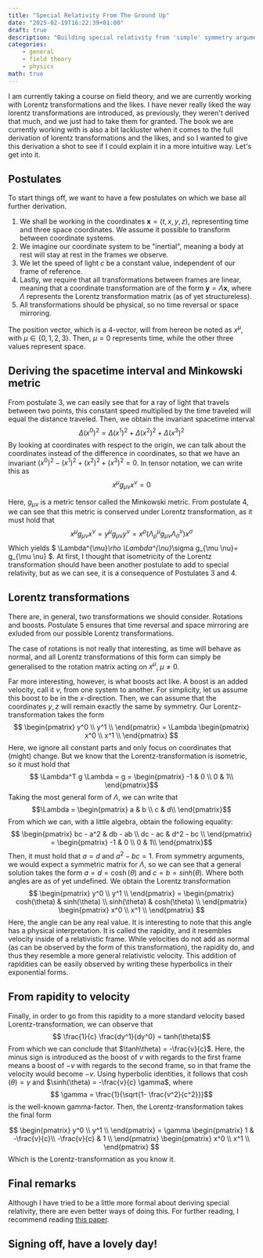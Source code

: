 ```yaml
---
title: "Special Relativity From The Ground Up"
date: "2025-02-19T16:22:39+01:00"
draft: true
description: "Building special relativity from 'simple' symmetry arguments"
categories: 
    - general
    - field theory
    - physics
math: true
---
```


I am currently taking a course on field theory, and we are currently working with Lorentz transformations and the likes. I have never really liked the way lorentz transformations are introduced, as previously, they weren't derived that much, and we just had to take them for granted. The book we are currently working with is also a bit lackluster when it comes to the full derivation of lorentz transformations and the likes, and so I wanted to give this derivation a shot to see if I could explain it in a more intuitive way. Let's get into it. 

## Postulates 
To start things off, we want to have a few postulates on which we base all further derivation. 
1. We shall be working in the coordinates  $\mathbf{x} = (t,x,y,z)$, representing time and three space coordinates. We assume it possible to transform between coordinate systems. 
2. We imagine our coordinate system to be "inertial", meaning a body at rest will stay at rest in the frames we observe. 
3. We let the speed of light $c$ be a constant value, independent of our frame of reference. 
4. Lastly, we require that all transformations between frames are linear, meaning that a coordinate transformation are of the form $\mathbf{y} = \Lambda \mathbf{x}$, where $\Lambda$ represents the Lorentz transformation matrix (as of yet structureless). 
5. All transformations should be physical, so no time reversal or space mirroring. 

The position vector, which is a 4-vector, will from hereon be noted as $x^{\mu}$, with $\mu \in \{0,1,2,3\}$. Then, $\mu = 0$ represents time, while the other three values represent space.  

## Deriving the spacetime interval and Minkowski metric
From postulate 3, we can easily see that for a ray of light that travels between two points, this constant speed multiplied by the time traveled will equal the distance traveled. Then, we obtain the invariant spacetime interval $$ \Delta (x^0)^2 = \Delta (x^1)^2 + \Delta (x^2)^2 + \Delta (x^3)^2 $$
By looking at coordinates with respect to the origin, we can talk about the coordinates instead of the difference in coordinates, so that we have an invariant $(x^0)^2 - (x^1)^2 + (x^2)^2 + (x^3)^2 = 0$. In tensor notation, we can write this as $$x^\mu g_{\mu \nu} x^\nu = 0$$

Here, $g_{\mu \nu}$ is a metric tensor called the Minkowski metric. From postulate 4, we can see that this metric is conserved under Lorentz transformation, as it must hold that 
$$x^\mu g_{\mu \nu} x^\nu = y^\mu g_{\mu \nu} y^\nu =  x^\rho  (\Lambda^{\mu}_\rho g_{\mu \nu}\Lambda^{\nu}_\sigma)  x^\sigma $$ 
Which yields $ \Lambda^{\mu}_\rho \Lambda^{\nu}_\sigma  g_{\mu \nu}= g_{\mu \nu} $. At first, I thought that isometricity of the Lorentz transformation should have been another postulate to add to special relativity, but as we can see, it is a consequence of Postulates 3 and 4. 

## Lorentz transformations
There are, in general, two transformations we should consider. Rotations and boosts. Postulate 5 ensures that time reversal and space mirroring are exluded from our possible Lorentz transformations. 

The case of rotations is not really that interesting, as time will behave as normal, and all Lorentz transformations of this form can simply be generalised to the rotation matrix acting on $x^\mu$, $\mu \neq 0$. 

Far more interesting, however, is what boosts act like. A boost is an added velocity, call it $v$, from one system to another. For simplicity, let us assume this boost to be in the $x$-direction. Then, we can assume that the coordinates $y,z$ will remain exactly the same by symmetry. Our Lorentz-transformation takes the form 
$$ \begin{pmatrix}
           y^0 \\
           y^1 \\
         \end{pmatrix} =
         \Lambda 
         \begin{pmatrix}
           x^0 \\
           x^1 \\
         \end{pmatrix}
$$ 
Here, we ignore all constant parts and only focus on coordinates that (might) change. But we know that the Lorentz-transformation is isometric, so it must hold that 
$$ \Lambda^T g \Lambda = g = \begin{pmatrix}
           -1 & 0 
        \\
           0 & 1\\
         \end{pmatrix}$$
Taking the most general form of $\Lambda$, we can write that $$\Lambda = \begin{pmatrix}
           a & b 
        \\
           c & d\\
         \end{pmatrix}$$
From which we can, with a little algebra, obtain the following equality: 
$$ 
\begin{pmatrix}
        bc - a^2 & db - ab \\
        dc - ac & d^2 - bc \\
\end{pmatrix} =
\begin{pmatrix}
           -1 & 0 
        \\
           0 & 1\\
\end{pmatrix}$$
Then, it must hold that $a = d$ and $a^2 - bc = 1$. From symmetry arguments, we would expect a symmetric matrix for $\Lambda$, so we can see that a general solution takes the form $a = d = \cosh( \theta )$ and $c = b = sinh(\theta)$. Where both angles are as of yet undefined. 
We obtain the Lorentz transformation 
$$ \begin{pmatrix}
           y^0 \\
           y^1 \\
         \end{pmatrix} =
         \begin{pmatrix}
           cosh(\theta) & sinh(\theta) \\ 
           sinh(\theta) & cosh(\theta) \\
         \end{pmatrix}
         \begin{pmatrix}
           x^0 \\
           x^1 \\
         \end{pmatrix}
$$ 
Here, the angle can be any real value. It is interesting to note that this angle has a physical interpretation. It is called the rapidity, and it resembles velocity inside of a relativistic frame. While velocities do not add as normal (as can be observed by the form of this transformation), the rapidity do, and thus they resemble a more general relativistic velocity. This addition of rapidities can be easily observed by writing these hyperbolics in their exponential forms. 

## From rapidity to velocity
Finally, in order to go from this rapidity to a more standard velocity based Lorentz-transformation, we can observe that
$$ \frac{1}{c} \frac{dy^1}{dy^0} = tanh(\theta)$$
From which we can conclude that $\tanh\theta) = -\frac{v}{c}$. Here, the minus sign is introduced as the boost of $v$ with regards to the first frame means a boost of $-v$ with regards to the second frame, so in that frame the velocity would become $-v$. Using hyperbolic identities, it follows that $\cosh(\theta) = \gamma$ and $\sinh(\theta) = -\frac{v}{c} \gamma$, where $$ \gamma = \frac{1}{\sqrt{1- \frac{v^2}{c^2}}}$$
is the well-known gamma-factor. Then, the Lorentz-transformation takes the final form

$$ \begin{pmatrix}
           y^0 \\
           y^1 \\
         \end{pmatrix} =
         \gamma \begin{pmatrix}
           1 &  -\frac{v}{c}\\ 
           -\frac{v}{c} & 1 \\
         \end{pmatrix}
         \begin{pmatrix}
           x^0 \\
           x^1 \\
         \end{pmatrix}
$$ 
Which is the Lorentz-transformation as you know it. 

## Final remarks
Although I have tried to be a little more formal about deriving special relativity, there are even better ways of doing this. For further reading, I recommend reading [this paper](https://vixra.org/pdf/1510.0123v1.pdf).

## Signing off, have a lovely day!





